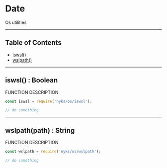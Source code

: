 # Date

Os utilities

------

## Table of Contents

  * [iswsl()](#iswsl)
  * [wslpath()](#wslpath)

------

<a name="iswsl"></a>
## iswsl() : Boolean

FUNCTION DESCRIPTION

```javascript
const iswsl = require('nyks/os/iswsl');

// do something
```

------

<a name="wslpath"></a>
## wslpath(path) : String

FUNCTION DESCRIPTION

```javascript
const wslpath = require('nyks/os/wslpath');

// do something
```
